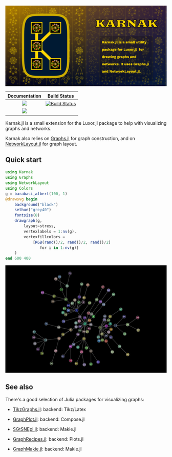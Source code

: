 ![karnak splash image](docs/src/assets/figures/karnak-social-media-preview.png)

| **Documentation**                       | **Build Status**                          |
|:---------------------------------------:|:-----------------------------------------:|
| [![][docs-stable-img]][docs-stable-url] | [![Build Status][ci-img]][ci-url]         |
| [![][docs-development-img]][docs-development-url] |                                 |

Karnak.jl is a small extension for the Luxor.jl package to
help with visualizing graphs and networks.

Karnak also relies on
[Graphs.jl](https://github.com/JuliaGraphs/Graphs.jl) for
graph construction, and on
[NetworkLayout.jl](https://juliagraphs.org/NetworkLayout.jl/)
for graph layout.

## Quick start

```julia
using Karnak
using Graphs
using NetworkLayout
using Colors
g = barabasi_albert(100, 1)
@drawsvg begin
    background("black")
    sethue("grey40")
    fontsize(8)
    drawgraph(g, 
        layout=stress, 
        vertexlabels = 1:nv(g),
        vertexfillcolors = 
            [RGB(rand()/2, rand()/2, rand()/2) 
               for i in 1:nv(g)]
    )
end 600 400
```

![karnak quick start](docs/src/assets/figures/barabasi.svg)

## See also

There's a good selection of Julia packages for visualizing graphs:

- [TikzGraphs.jl](https://github.com/sisl/TikzGraphs.jl): backend: Tikz/Latex

- [GraphPlot.jl](https://juliagraphs.org/GraphPlot.jl/): backend: Compose.jl

- [SGtSNEpi.jl](https://github.com/fcdimitr/SGtSNEpi.jl): backend: Makie.jl

- [GraphRecipes.jl](https://github.com/JuliaPlots/GraphRecipes.jl): backend: Plots.jl

- [GraphMakie.jl](https://github.com/JuliaPlots/GraphMakie.jl): backend: Makie.jl


[docs-development-img]: https://img.shields.io/badge/docs-development-blue
[docs-development-url]: http://cormullion.github.io/Karnak.jl/dev/

[docs-stable-img]: https://img.shields.io/badge/docs-stable-blue.svg
[docs-stable-url]: http://cormullion.github.io/Karnak.jl/stable/

[ci-img]: https://github.com/cormullion/Karnak.jl/workflows/CI/badge.svg
[ci-url]: https://github.com/cormullion/Karnak.jl/actions?query=workflow%3ACI
